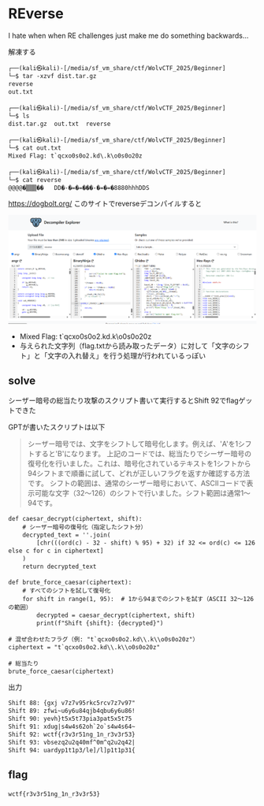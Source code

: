 # REverse

I hate when when RE challenges just make me do something backwards...

解凍する
```
┌──(kali㉿kali)-[/media/sf_vm_share/ctf/WolvCTF_2025/Beginner]
└─$ tar -xzvf dist.tar.gz
reverse
out.txt
                                                                                                                    
┌──(kali㉿kali)-[/media/sf_vm_share/ctf/WolvCTF_2025/Beginner]
└─$ ls
dist.tar.gz  out.txt  reverse
                                                                                                                    
┌──(kali㉿kali)-[/media/sf_vm_share/ctf/WolvCTF_2025/Beginner]
└─$ cat out.txt 
Mixed Flag: t`qcxo0s0o2.kd\.k\o0s0o20z
                                                                                                                    
┌──(kali㉿kali)-[/media/sf_vm_share/ctf/WolvCTF_2025/Beginner]
└─$ cat reverse 
@@@@�▒▒▒��   DD�-�=�=���-�=�=�8880hhhDDS
```

https://dogbolt.org/
このサイトでreverseデコンパイルすると

![](image.png)

- Mixed Flag: t`qcxo0s0o2.kd\.k\o0s0o20z
- 与えられた文字列（flag.txtから読み取ったデータ）に対して「文字のシフト」と「文字の入れ替え」を行う処理が行われているっぽい


## solve
シーザー暗号の総当たり攻撃のスクリプト書いて実行するとShift 92でflagゲットできた

GPTが書いたスクリプトは以下
>シーザー暗号では、文字をシフトして暗号化します。例えば、'A'を1シフトすると'B'になります。
上記のコードでは、総当たりでシーザー暗号の復号化を行いました。これは、暗号化されているテキストを1シフトから94シフトまで順番に試して、どれが正しいフラグを返すか確認する方法です。
シフトの範囲は、通常のシーザー暗号において、ASCIIコードで表示可能な文字（32〜126）のシフトで行いました。シフト範囲は通常1〜94です。

```
def caesar_decrypt(ciphertext, shift):
    # シーザー暗号の復号化（指定したシフト分）
    decrypted_text = ''.join(
        [chr(((ord(c) - 32 - shift) % 95) + 32) if 32 <= ord(c) <= 126 else c for c in ciphertext]
    )
    return decrypted_text

def brute_force_caesar(ciphertext):
    # すべてのシフトを試して復号化
    for shift in range(1, 95):  # 1から94までのシフトを試す（ASCII 32〜126の範囲）
        decrypted = caesar_decrypt(ciphertext, shift)
        print(f"Shift {shift}: {decrypted}")

# 混ぜ合わせたフラグ（例: "t`qcxo0s0o2.kd\\.k\\o0s0o20z"）
ciphertext = "t`qcxo0s0o2.kd\\.k\\o0s0o20z"

# 総当たり
brute_force_caesar(ciphertext)
```

出力
```
Shift 88: {gxj v7z7v95rkc5rcv7z7v97"
Shift 89: zfwi~u6y6u84qjb4qbu6y6u86!
Shift 90: yevh}t5x5t73pia3pat5x5t75 
Shift 91: xdug|s4w4s62oh`2o`s4w4s64~
Shift 92: wctf{r3v3r51ng_1n_r3v3r53}
Shift 93: vbsezq2u2q40mf^0m^q2u2q42|
Shift 94: uardyp1t1p3/le]/l]p1t1p31{
```

## flag
`wctf{r3v3r51ng_1n_r3v3r53}`